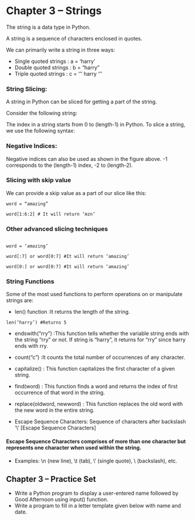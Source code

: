 # Chapter 3 – Strings

The string is a data type in Python.

A string is a sequence of characters enclosed in quotes.

We can primarily write a string in three ways:

- Single quoted strings : a = ‘harry’
- Double quoted strings : b = “harry”
- Triple quoted strings : c = ‘’’ harry ‘’’

### String Slicing:

A string in Python can be sliced for getting a part of the string.

Consider the following string:

The index in a string starts from 0 to (length-1) in Python. To slice a string, we use the following syntax:

### Negative Indices:

Negative indices can also be used as shown in the figure above. -1 corresponds to the (length-1) index, -2 to (length-2).

### Slicing with skip value

We can provide a skip value as a part of our slice like this:

```
word = “amazing”

word[1:6:2] # It will return ’mzn’
```

### Other advanced slicing techniques

```

word = ‘amazing’

word[:7] or word[0:7] #It will return ‘amazing’

word[0:] or word[0:7] #It will return ‘amazing’
```

### String Functions

Some of the most used functions to perform operations on or manipulate strings are:

- len() function :It returns the length of the string.

```
len(‘harry’) #Returns 5
```

- endswith(“rry”) :This function tells whether the variable string ends with the string “rry” or not. If string is “harry”, it returns for “rry” since harry ends with rry.

- count(“c”) :It counts the total number of occurrences of any character.
- capitalize() : This function capitalizes the first character of a given string.
- find(word) : This function finds a word and returns the index of first occurrence of that word in the string.
- replace(oldword, newword) : This function replaces the old word with the new word in the entire string.
- Escape Sequence Characters: Sequence of characters after backslash ‘\’ [Escape Sequence Characters]

#### Escape Sequence Characters comprises of more than one character but represents one character when used within the string.

- Examples: \n (new line), \t (tab), \’ (single quote), \\ (backslash), etc.

## Chapter 3 – Practice Set

- Write a Python program to display a user-entered name followed by Good Afternoon using input() function.
- Write a program to fill in a letter template given below with name and date.
